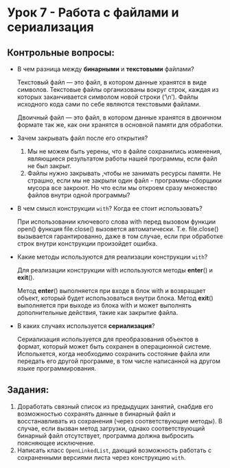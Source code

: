 # Урок 7 - Работа с файлами и сериализация
## Контрольные вопросы:
- В чем разница между __бинарными__ и __текстовыми__ файлами?

  Текстовый файл — это файл, в котором данные хранятся в виде символов. Текстовые файлы организованы вокруг строк, каждая из которых заканчивается символом новой строки (‘\n’). Файлы исходного кода сами по себе являются текстовыми файлами.

  Двоичный файл — это файл, в котором данные хранятся в двоичном формате так же, как они хранятся в основной памяти для обработки.
  
- Зачем закрывать файл после его открытия?

  1. Мы не можем быть уерены, что в файле сохранились изменения, являющиеся результатом работы нашей программы, если файл не был закрыт.
  2. Файлы нужно закрывать ,чтобы не занимать ресурсы памяти. Не страшно, если мы не закрыли один файл - программы-сборщики мусора все закроют. Но что если мы откроем сразу множество файлов внутри одной программы?
     
- В чем смысл конструкции `with`? Когда ее стоит использовать?

  При использовании ключевого слова with перед вызовом функции open() функция file.close() вызовется автоматически. Т.е. file.close() вызывается гарантированно, даже в том случае, если при обработке строк внутри конструкции произойдет ошибка.
  
  
- Какие методы используются для реализации конструкции `with`?

  Для реализации конструкции with используются методы __enter__() и __exit__().

  Метод __enter__() выполняется при входе в блок with и возвращает объект, который будет использоваться внутри блока.
  Метод __exit__() выполняется при выходе из блока with и может выполнять дополнительные действия, такие как закрытие файла.
  
- В каких случаях используется __сериализация__?

  Сериализация используется для преобразования объектов в формат, который может быть сохранен в операционной системе. Испольхется, когда необходимо сохранить состояние файла или передать его другой программе, в том числе написанной на другом языке программирования.

## Задания:
1) Доработать связный список из предыдущих занятий, снабдив его 
возможностью сохранять данные в бинарный файл и восстанавливать 
из сохранения (через соответствующие методы). В случае, если 
вызван метод загрузки, однако соответствующий бинарный файл 
отсутствует, программа должна выбросить поясняющее исключение.
2) Написать класс `OpenLinkedList`, дающий возможность работать с сохраненными версиями листа через конструкцию `with`.
